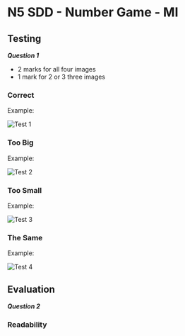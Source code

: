 # N5 SDD - Number Game - MI

## Testing

___Question 1___

* 2 marks for all four images
* 1 mark for 2 or 3 three images

### Correct

Example:

![Test 1](assets/t1.png "Correct")

### Too Big

Example:

![Test 2](assets/t2.png "Too big")

### Too Small

Example:

![Test 3](assets/t3.png "Too small")

### The Same

Example:

![Test 4](assets/t4.png "The same")


## Evaluation

___Question 2___

### Readability


